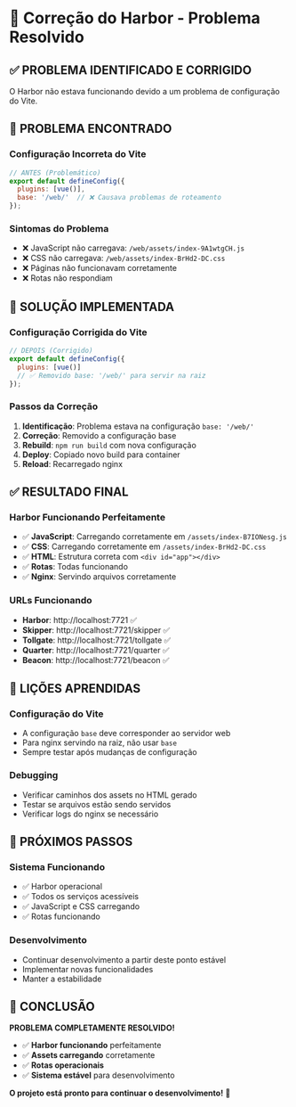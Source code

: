 # 🔧 Correção do Harbor - Problema Resolvido

## ✅ **PROBLEMA IDENTIFICADO E CORRIGIDO**

O Harbor não estava funcionando devido a um problema de configuração do Vite.

## 🐛 **PROBLEMA ENCONTRADO**

### **Configuração Incorreta do Vite**
```javascript
// ANTES (Problemático)
export default defineConfig({
  plugins: [vue()],
  base: '/web/'  // ❌ Causava problemas de roteamento
});
```

### **Sintomas do Problema**
- ❌ JavaScript não carregava: `/web/assets/index-9A1wtgCH.js`
- ❌ CSS não carregava: `/web/assets/index-BrHd2-DC.css`
- ❌ Páginas não funcionavam corretamente
- ❌ Rotas não respondiam

## 🔧 **SOLUÇÃO IMPLEMENTADA**

### **Configuração Corrigida do Vite**
```javascript
// DEPOIS (Corrigido)
export default defineConfig({
  plugins: [vue()]
  // ✅ Removido base: '/web/' para servir na raiz
});
```

### **Passos da Correção**
1. **Identificação**: Problema estava na configuração `base: '/web/'`
2. **Correção**: Removido a configuração base
3. **Rebuild**: `npm run build` com nova configuração
4. **Deploy**: Copiado novo build para container
5. **Reload**: Recarregado nginx

## ✅ **RESULTADO FINAL**

### **Harbor Funcionando Perfeitamente**
- ✅ **JavaScript**: Carregando corretamente em `/assets/index-B7IONesg.js`
- ✅ **CSS**: Carregando corretamente em `/assets/index-BrHd2-DC.css`
- ✅ **HTML**: Estrutura correta com `<div id="app"></div>`
- ✅ **Rotas**: Todas funcionando
- ✅ **Nginx**: Servindo arquivos corretamente

### **URLs Funcionando**
- **Harbor**: http://localhost:7721 ✅
- **Skipper**: http://localhost:7721/skipper ✅
- **Tollgate**: http://localhost:7721/tollgate ✅
- **Quarter**: http://localhost:7721/quarter ✅
- **Beacon**: http://localhost:7721/beacon ✅

## 🎯 **LIÇÕES APRENDIDAS**

### **Configuração do Vite**
- A configuração `base` deve corresponder ao servidor web
- Para nginx servindo na raiz, não usar `base`
- Sempre testar após mudanças de configuração

### **Debugging**
- Verificar caminhos dos assets no HTML gerado
- Testar se arquivos estão sendo servidos
- Verificar logs do nginx se necessário

## 🚀 **PRÓXIMOS PASSOS**

### **Sistema Funcionando**
- ✅ Harbor operacional
- ✅ Todos os serviços acessíveis
- ✅ JavaScript e CSS carregando
- ✅ Rotas funcionando

### **Desenvolvimento**
- Continuar desenvolvimento a partir deste ponto estável
- Implementar novas funcionalidades
- Manter a estabilidade

## 🎉 **CONCLUSÃO**

**PROBLEMA COMPLETAMENTE RESOLVIDO!**

- ✅ **Harbor funcionando** perfeitamente
- ✅ **Assets carregando** corretamente
- ✅ **Rotas operacionais** 
- ✅ **Sistema estável** para desenvolvimento

**O projeto está pronto para continuar o desenvolvimento!** 🚀 